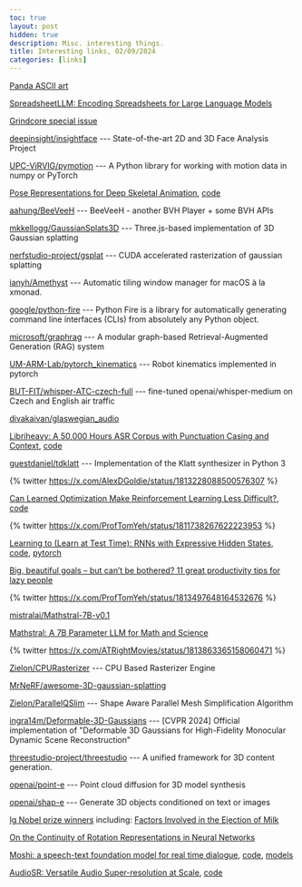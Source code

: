 ```yaml
---
toc: true
layout: post
hidden: true
description: Misc. interesting things.
title: Interesting links, 02/09/2024
categories: [links]
---
```


[Panda ASCII art](https://ascii.co.uk/art/panda)

[SpreadsheetLLM: Encoding Spreadsheets for Large Language Models](https://arxiv.org/abs/2407.09025)

[Grindcore special issue](https://www.youtube.com/watch?v=dhtC-iNl6tU)

[deepinsight/insightface](https://github.com/deepinsight/insightface) --- State-of-the-art 2D and 3D Face Analysis Project

[UPC-ViRVIG/pymotion](https://github.com/UPC-ViRVIG/pymotion) --- A Python library for working with motion data in numpy or PyTorch

[Pose Representations for Deep Skeletal Animation](https://onlinelibrary.wiley.com/doi/10.1111/cgf.14632),
[code](https://github.com/nefeliandreou/PoseRepresentation)

[aahung/BeeVeeH](https://github.com/aahung/BeeVeeH) --- BeeVeeH - another BVH Player + some BVH APIs

[mkkellogg/GaussianSplats3D](https://github.com/mkkellogg/GaussianSplats3D) --- Three.js-based implementation of 3D Gaussian splatting

[nerfstudio-project/gsplat](https://github.com/nerfstudio-project/gsplat) --- CUDA accelerated rasterization of gaussian splatting

[ianyh/Amethyst](https://github.com/ianyh/Amethyst) --- Automatic tiling window manager for macOS à la xmonad.

[google/python-fire](https://github.com/google/python-fire) --- Python Fire is a library for automatically generating command line interfaces (CLIs) from absolutely any Python object.

[microsoft/graphrag](https://github.com/microsoft/graphrag) --- A modular graph-based Retrieval-Augmented Generation (RAG) system

[UM-ARM-Lab/pytorch_kinematics](https://github.com/UM-ARM-Lab/pytorch_kinematics) --- Robot kinematics implemented in pytorch

[BUT-FIT/whisper-ATC-czech-full](https://huggingface.co/BUT-FIT/whisper-ATC-czech-full) --- fine-tuned openai/whisper-medium on Czech and English air traffic

[divakaivan/glaswegian_audio](https://huggingface.co/datasets/divakaivan/glaswegian_audio)

[Libriheavy: A 50,000 Hours ASR Corpus with Punctuation Casing and Context](https://ieeexplore.ieee.org/document/10447120),
[code](https://github.com/k2-fsa/libriheavy)

[guestdaniel/tdklatt](https://github.com/guestdaniel/tdklatt) --- Implementation of the Klatt synthesizer in Python 3

{% twitter https://x.com/AlexDGoldie/status/1813228088500576307 %}

[Can Learned Optimization Make Reinforcement Learning Less Difficult?](https://arxiv.org/abs/2407.07082),
[code](https://github.com/AlexGoldie/rl-learned-optimization)

{% twitter https://x.com/ProfTomYeh/status/1811738267622223953 %}

[Learning to (Learn at Test Time): RNNs with Expressive Hidden States](https://arxiv.org/abs/2407.04620),
[code](https://github.com/test-time-training/ttt-lm-jax),
[pytorch](https://github.com/test-time-training/ttt-lm-pytorch)

[Big, beautiful goals – but can’t be bothered? 11 great productivity tips for lazy people](https://www.theguardian.com/business/article/2024/jul/10/big-beautiful-goals-but-cant-be-bothered-11-great-productivity-tips-for-lazy-people)

{% twitter https://x.com/ProfTomYeh/status/1813497648164532676 %}

[mistralai/Mathstral-7B-v0.1](https://huggingface.co/mistralai/Mathstral-7B-v0.1)

[Mathstral: A 7B Parameter LLM for Math and Science](https://lightning.ai/lightning-ai/studios/mathstral-llm-for-math-problems)

{% twitter https://x.com/ATRightMovies/status/1813863365158060471 %}

[Zielon/CPURasterizer](https://github.com/Zielon/CPURasterizer) --- CPU Based Rasterizer Engine

[MrNeRF/awesome-3D-gaussian-splatting](https://github.com/MrNeRF/awesome-3D-gaussian-splatting)

[Zielon/ParallelQSlim](https://github.com/Zielon/ParallelQSlim) --- Shape Aware Parallel Mesh Simplification Algorithm

[ingra14m/Deformable-3D-Gaussians](https://github.com/ingra14m/Deformable-3D-Gaussians) --- [CVPR 2024] Official implementation of "Deformable 3D Gaussians for High-Fidelity Monocular Dynamic Scene Reconstruction"

[threestudio-project/threestudio](https://github.com/threestudio-project/threestudio) --- A unified framework for 3D content generation.

[openai/point-e](https://github.com/openai/point-e) --- Point cloud diffusion for 3D model synthesis

[openai/shap-e](https://github.com/openai/shap-e) --- Generate 3D objects conditioned on text or images

[Ig Nobel prize winners](https://improbable.com/ig/winners/#ig2024)
including:
[Factors Involved in the Ejection of Milk](https://www.sciencedirect.com/science/article/pii/S0022030241954061)

[On the Continuity of Rotation Representations in Neural Networks](https://ieeexplore.ieee.org/document/8953486)

[Moshi: a speech-text foundation model for real time dialogue](https://kyutai.org/Moshi.pdf),
[code](https://github.com/kyutai-labs/moshi),
[models](https://huggingface.co/collections/kyutai/moshi-v01-release-66eaeaf3302bef6bd9ad7acd)

[AudioSR: Versatile Audio Super-resolution at Scale](https://arxiv.org/abs/2309.07314),
[code](https://github.com/haoheliu/versatile_audio_super_resolution)



